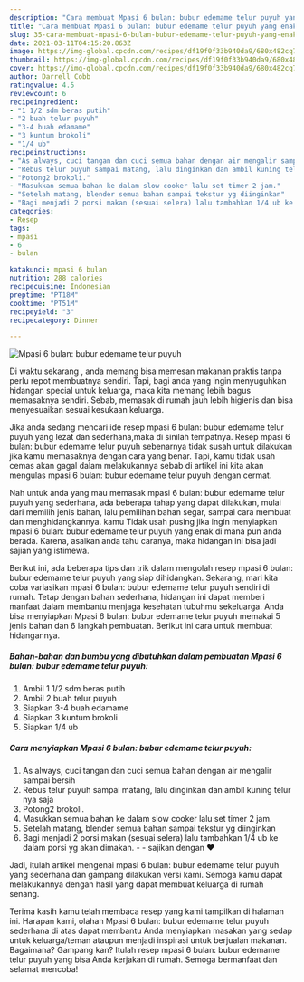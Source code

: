```yaml
---
description: "Cara membuat Mpasi 6 bulan: bubur edemame telur puyuh yang enak dan Mudah Dibuat"
title: "Cara membuat Mpasi 6 bulan: bubur edemame telur puyuh yang enak dan Mudah Dibuat"
slug: 35-cara-membuat-mpasi-6-bulan-bubur-edemame-telur-puyuh-yang-enak-dan-mudah-dibuat
date: 2021-03-11T04:15:20.863Z
image: https://img-global.cpcdn.com/recipes/df19f0f33b940da9/680x482cq70/mpasi-6-bulan-bubur-edemame-telur-puyuh-foto-resep-utama.jpg
thumbnail: https://img-global.cpcdn.com/recipes/df19f0f33b940da9/680x482cq70/mpasi-6-bulan-bubur-edemame-telur-puyuh-foto-resep-utama.jpg
cover: https://img-global.cpcdn.com/recipes/df19f0f33b940da9/680x482cq70/mpasi-6-bulan-bubur-edemame-telur-puyuh-foto-resep-utama.jpg
author: Darrell Cobb
ratingvalue: 4.5
reviewcount: 6
recipeingredient:
- "1 1/2 sdm beras putih"
- "2 buah telur puyuh"
- "3-4 buah edamame"
- "3 kuntum brokoli"
- "1/4 ub"
recipeinstructions:
- "As always, cuci tangan dan cuci semua bahan dengan air mengalir sampai bersih"
- "Rebus telur puyuh sampai matang, lalu dinginkan dan ambil kuning telur nya saja"
- "Potong2 brokoli."
- "Masukkan semua bahan ke dalam slow cooker lalu set timer 2 jam."
- "Setelah matang, blender semua bahan sampai tekstur yg diinginkan"
- "Bagi menjadi 2 porsi makan (sesuai selera) lalu tambahkan 1/4 ub ke dalam porsi yg akan dimakan.   sajikan dengan ❤️"
categories:
- Resep
tags:
- mpasi
- 6
- bulan

katakunci: mpasi 6 bulan 
nutrition: 288 calories
recipecuisine: Indonesian
preptime: "PT18M"
cooktime: "PT51M"
recipeyield: "3"
recipecategory: Dinner

---
```



![Mpasi 6 bulan: bubur edemame telur puyuh](https://img-global.cpcdn.com/recipes/df19f0f33b940da9/680x482cq70/mpasi-6-bulan-bubur-edemame-telur-puyuh-foto-resep-utama.jpg)

Di waktu  sekarang , anda memang bisa memesan makanan praktis tanpa perlu repot membuatnya sendiri. Tapi, bagi anda yang ingin menyuguhkan hidangan special untuk keluarga, maka kita memang lebih bagus memasaknya sendiri. Sebab, memasak di rumah jauh lebih higienis dan bisa menyesuaikan sesuai kesukaan keluarga.

Jika anda sedang mencari ide resep mpasi 6 bulan: bubur edemame telur puyuh yang lezat dan sederhana,maka di sinilah tempatnya. Resep mpasi 6 bulan: bubur edemame telur puyuh  sebenarnya tidak susah untuk dilakukan jika kamu memasaknya dengan cara yang benar. Tapi, kamu tidak usah cemas akan gagal dalam melakukannya 
sebab di artikel ini kita akan mengulas mpasi 6 bulan: bubur edemame telur puyuh dengan cermat.  



Nah untuk anda yang mau memasak mpasi 6 bulan: bubur edemame telur puyuh yang sederhana, ada beberapa tahap yang dapat dilakukan, mulai dari memilih jenis bahan, lalu pemilihan bahan segar, sampai cara membuat dan menghidangkannya. kamu Tidak usah pusing jika ingin menyiapkan mpasi 6 bulan: bubur edemame telur puyuh yang enak di mana pun anda berada. Karena, asalkan anda  tahu caranya, maka hidangan ini bisa jadi sajian yang istimewa.

Berikut ini, ada beberapa tips dan trik dalam mengolah resep mpasi 6 bulan: bubur edemame telur puyuh yang siap dihidangkan. Sekarang, mari kita coba variasikan mpasi 6 bulan: bubur edemame telur puyuh sendiri di rumah. Tetap dengan bahan sederhana, hidangan ini dapat memberi manfaat dalam membantu menjaga kesehatan tubuhmu sekeluarga. Anda bisa menyiapkan Mpasi 6 bulan: bubur edemame telur puyuh memakai 5 jenis bahan dan 6 langkah pembuatan. Berikut ini cara untuk membuat hidangannya.

<!--inarticleads1-->

##### Bahan-bahan dan bumbu yang dibutuhkan dalam pembuatan Mpasi 6 bulan: bubur edemame telur puyuh:

1. Ambil 1 1/2 sdm beras putih
1. Ambil 2 buah telur puyuh
1. Siapkan 3-4 buah edamame
1. Siapkan 3 kuntum brokoli
1. Siapkan 1/4 ub




<!--inarticleads2-->

##### Cara menyiapkan Mpasi 6 bulan: bubur edemame telur puyuh:

1. As always, cuci tangan dan cuci semua bahan dengan air mengalir sampai bersih
1. Rebus telur puyuh sampai matang, lalu dinginkan dan ambil kuning telur nya saja
1. Potong2 brokoli.
1. Masukkan semua bahan ke dalam slow cooker lalu set timer 2 jam.
1. Setelah matang, blender semua bahan sampai tekstur yg diinginkan
1. Bagi menjadi 2 porsi makan (sesuai selera) lalu tambahkan 1/4 ub ke dalam porsi yg akan dimakan.  -  - sajikan dengan ❤️




Jadi, itulah artikel mengenai  mpasi 6 bulan: bubur edemame telur puyuh  yang sederhana dan gampang dilakukan versi kami. Semoga kamu dapat melakukannya dengan hasil yang dapat membuat keluarga di rumah senang. 

Terima kasih kamu telah membaca resep yang kami tampilkan di halaman ini. Harapan kami, olahan  Mpasi 6 bulan: bubur edemame telur puyuh sederhana di atas dapat membantu Anda menyiapkan masakan yang sedap untuk keluarga/teman ataupun menjadi inspirasi untuk berjualan makanan. Bagaimana? Gampang kan? Itulah resep mpasi 6 bulan: bubur edemame telur puyuh yang bisa Anda kerjakan di rumah. Semoga bermanfaat dan selamat mencoba!


